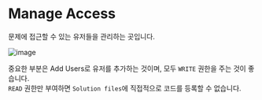 # Manage Access

문제에 접근할 수 있는 유저들을 관리하는 곳입니다.

![image](https://user-images.githubusercontent.com/79046106/204025502-0c64bc4f-e467-49c7-9ef9-fcddd42b0d2b.png)

중요한 부분은 Add Users로 유저를 추가하는 것이며, 모두 ```WRITE``` 권한을 주는 것이 좋습니다.  
```READ``` 권한만 부여하면 ```Solution files```에 직접적으로 코드를 등록할 수 없습니다.
